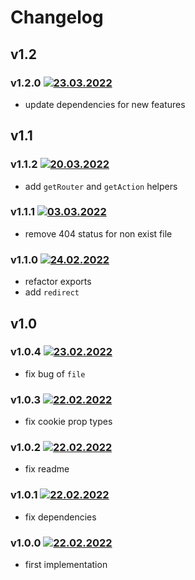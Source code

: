 # Changelog

## v1.2

### v1.2.0 [![23.03.2022](https://img.shields.io/date/1648057022)](https://github.com/d8corp/innet-server/tree/v1.2.0)
- update dependencies for new features

## v1.1

### v1.1.2 [![20.03.2022](https://img.shields.io/date/1647785446)](https://github.com/d8corp/innet-server/tree/v1.1.2)
- add `getRouter` and `getAction` helpers

### v1.1.1 [![03.03.2022](https://img.shields.io/date/1646305103)](https://github.com/d8corp/innet-server/tree/v1.1.1)
- remove 404 status for non exist file

### v1.1.0 [![24.02.2022](https://img.shields.io/date/1645687821)](https://github.com/d8corp/innet-server/tree/v1.1.0)
- refactor exports
- add `redirect`

## v1.0

### v1.0.4 [![23.02.2022](https://img.shields.io/date/1645636911)](https://github.com/d8corp/innet-server/tree/v1.0.4)
- fix bug of `file`

### v1.0.3 [![22.02.2022](https://img.shields.io/date/1645546911)](https://github.com/d8corp/innet-server/tree/v1.0.3)
- fix cookie prop types

### v1.0.2 [![22.02.2022](https://img.shields.io/date/1645541852)](https://github.com/d8corp/innet-server/tree/v1.0.2)
- fix readme

### v1.0.1 [![22.02.2022](https://img.shields.io/date/1645541734)](https://github.com/d8corp/innet-server/tree/v1.0.1)
- fix dependencies

### v1.0.0 [![22.02.2022](https://img.shields.io/date/1645540670)](https://github.com/d8corp/innet-server/tree/v1.0.0)
- first implementation
